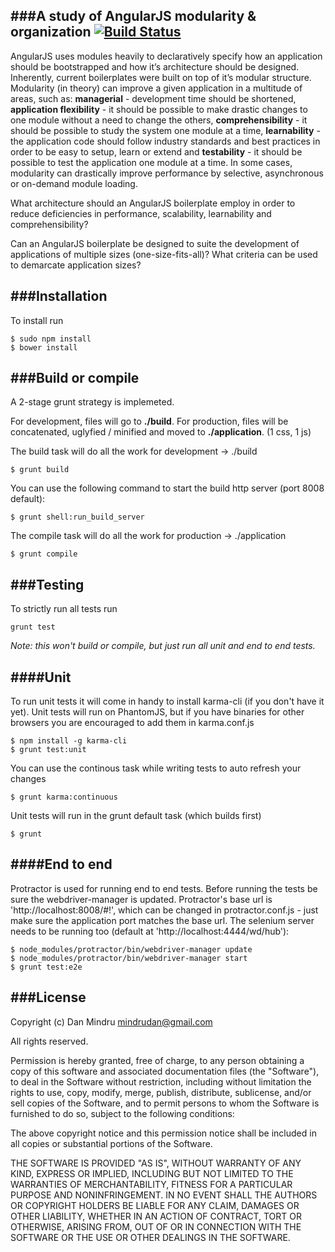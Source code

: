###A study of AngularJS modularity & organization [![Build Status](https://travis-ci.org/dandaniel/angular-boilerplate-study.svg?branch=master)](https://travis-ci.org/dandaniel/angular-boilerplate-study)
--------------------------

AngularJS uses modules heavily to declaratively specify how an application should be bootstrapped and how it’s architecture should be designed. Inherently, current boilerplates were built on top of it’s modular structure. Modularity (in theory) can improve a given application in a multitude of areas, such as: **managerial** - development time should be shortened, **application flexibility** - it should be possible to make drastic changes to one module without a need to change the others, **comprehensibility** - it should be possible to study the system one module at a time, **learnability** - the application code should follow industry standards and best practices in order to be easy to setup, learn or extend and **testability** - it should be possible to test the application one module at a time. In some cases, modularity can drastically improve performance by selective, asynchronous or on-demand module loading.


What architecture should an AngularJS boilerplate employ in order to reduce deficiencies in performance, scalability, learnability and comprehensibility?

Can an AngularJS boilerplate be designed to suite the development of applications of multiple sizes (one-size-fits-all)? What criteria can be used to demarcate application sizes?


###Installation
--------------------------

To install run

```
$ sudo npm install
$ bower install
```

###Build or compile
--------------------------
A 2-stage grunt strategy is implemeted.

For development, files will go to **./build**.
For production, files will be concatenated, uglyfied / minified and moved to **./application**. (1 css, 1 js)



The build task will do all the work for development -> ./build

```
$ grunt build
```
You can use the following command to start the build http server (port 8008 default):

```
$ grunt shell:run_build_server
```



The compile task will do all the work for production -> ./application

```
$ grunt compile
```


###Testing
--------------------------
To strictly run all tests run

```
grunt test
```
*Note: this won't build or compile, but just run all unit and end to end tests.*


####Unit
--------------------------
To run unit tests it will come in handy to install karma-cli (if you don't have it yet).
Unit tests will run on PhantomJS, but if you have binaries for other browsers you are encouraged to add them in karma.conf.js

```
$ npm install -g karma-cli
$ grunt test:unit
```

You can use the continous task while writing tests to auto refresh your changes

```
$ grunt karma:continuous
```

Unit tests will run in the grunt default task (which builds first)

```
$ grunt
```

####End to end
--------------------------
Protractor is used for running end to end tests. Before running the tests be sure the webdriver-manager is updated.
Protractor's base url is 'http://localhost:8008/#!', which can be changed in protractor.conf.js - just make sure the application port matches the base url.
The selenium server needs to be running too (default at 'http://localhost:4444/wd/hub'):

```
$ node_modules/protractor/bin/webdriver-manager update
$ node_modules/protractor/bin/webdriver-manager start
$ grunt test:e2e
```

###License
--------------------------
Copyright (c) Dan Mindru <mindrudan@gmail.com>

All rights reserved.

Permission is hereby granted, free of charge, to any person obtaining a copy
of this software and associated documentation files (the "Software"), to deal
in the Software without restriction, including without limitation the rights
to use, copy, modify, merge, publish, distribute, sublicense, and/or sell
copies of the Software, and to permit persons to whom the Software is
furnished to do so, subject to the following conditions:

The above copyright notice and this permission notice shall be included in
all copies or substantial portions of the Software.

THE SOFTWARE IS PROVIDED "AS IS", WITHOUT WARRANTY OF ANY KIND, EXPRESS OR
IMPLIED, INCLUDING BUT NOT LIMITED TO THE WARRANTIES OF MERCHANTABILITY,
FITNESS FOR A PARTICULAR PURPOSE AND NONINFRINGEMENT. IN NO EVENT SHALL THE
AUTHORS OR COPYRIGHT HOLDERS BE LIABLE FOR ANY CLAIM, DAMAGES OR OTHER
LIABILITY, WHETHER IN AN ACTION OF CONTRACT, TORT OR OTHERWISE, ARISING FROM,
OUT OF OR IN CONNECTION WITH THE SOFTWARE OR THE USE OR OTHER DEALINGS IN
THE SOFTWARE.